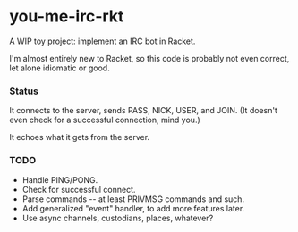 you-me-irc-rkt
==============

A WIP toy project: implement an IRC bot in Racket.

I'm almost entirely new to Racket, so this code is probably not even correct, let alone idiomatic or good.

### Status

It connects to the server, sends PASS, NICK, USER, and JOIN. (It doesn't even check for a successful connection, mind you.)

It echoes what it gets from the server.

### TODO

*   Handle PING/PONG.
*   Check for successful connect.
*   Parse commands -- at least PRIVMSG commands and such.
*   Add generalized "event" handler, to add more features later.
*   Use async channels, custodians, places, whatever?
